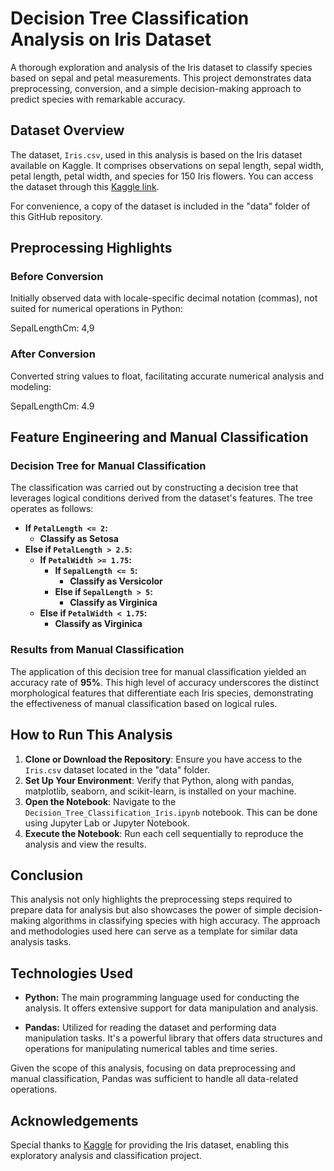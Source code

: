 # Decision Tree Classification Analysis on Iris Dataset

A thorough exploration and analysis of the Iris dataset to classify species based on sepal and petal measurements. This project demonstrates data preprocessing, conversion, and a simple decision-making approach to predict species with remarkable accuracy.

## Dataset Overview

The dataset, `Iris.csv`, used in this analysis is based on the Iris dataset available on Kaggle. It comprises observations on sepal length, sepal width, petal length, petal width, and species for 150 Iris flowers. You can access the dataset through this [Kaggle link](https://www.kaggle.com/datasets/uciml/iris).

For convenience, a copy of the dataset is included in the "data" folder of this GitHub repository.

## Preprocessing Highlights

### Before Conversion

Initially observed data with locale-specific decimal notation (commas), not suited for numerical operations in Python:

  SepalLengthCm: 4,9            
  
### After Conversion

Converted string values to float, facilitating accurate numerical analysis and modeling:

   SepalLengthCm: 4.9

## Feature Engineering and Manual Classification

### Decision Tree for Manual Classification

The classification was carried out by constructing a decision tree that leverages logical conditions derived from the dataset's features. The tree operates as follows:

- **If `PetalLength <= 2`:**
  - **Classify as Setosa**
- **Else if `PetalLength > 2.5`:**
  - **If `PetalWidth >= 1.75`:**
    - **If `SepalLength <= 5`:**
      - **Classify as Versicolor**
    - **Else if `SepalLength > 5`:**
      - **Classify as Virginica**
  - **Else if `PetalWidth < 1.75`:**
    - **Classify as Virginica**

### Results from Manual Classification

The application of this decision tree for manual classification yielded an accuracy rate of **95%**. This high level of accuracy underscores the distinct morphological features that differentiate each Iris species, demonstrating the effectiveness of manual classification based on logical rules.


## How to Run This Analysis

1. **Clone or Download the Repository**: Ensure you have access to the `Iris.csv` dataset located in the "data" folder.
2. **Set Up Your Environment**: Verify that Python, along with pandas, matplotlib, seaborn, and scikit-learn, is installed on your machine.
3. **Open the Notebook**: Navigate to the `Decision_Tree_Classification_Iris.ipynb` notebook. This can be done using Jupyter Lab or Jupyter Notebook.
4. **Execute the Notebook**: Run each cell sequentially to reproduce the analysis and view the results.

## Conclusion

This analysis not only highlights the preprocessing steps required to prepare data for analysis but also showcases the power of simple decision-making algorithms in classifying species with high accuracy. The approach and methodologies used here can serve as a template for similar data analysis tasks.

## Technologies Used

- **Python:** The main programming language used for conducting the analysis. It offers extensive support for data manipulation and analysis.

- **Pandas:** Utilized for reading the dataset and performing data manipulation tasks. It's a powerful library that offers data structures and operations for manipulating numerical tables and time series.

Given the scope of this analysis, focusing on data preprocessing and manual classification, Pandas was sufficient to handle all data-related operations.

## Acknowledgements

Special thanks to [Kaggle](https://www.kaggle.com/) for providing the Iris dataset, enabling this exploratory analysis and classification project.



